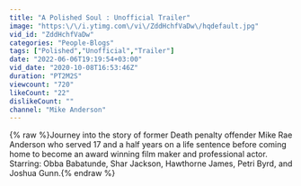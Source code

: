 ```yaml
---
title: "A Polished Soul : Unofficial Trailer"
image: "https:\/\/i.ytimg.com\/vi\/ZddHchfVaDw\/hqdefault.jpg"
vid_id: "ZddHchfVaDw"
categories: "People-Blogs"
tags: ["Polished","Unofficial","Trailer"]
date: "2022-06-06T19:19:54+03:00"
vid_date: "2020-10-08T16:53:46Z"
duration: "PT2M2S"
viewcount: "720"
likeCount: "22"
dislikeCount: ""
channel: "Mike Anderson"
---
```

{% raw %}Journey into the story of former Death penalty offender Mike Rae Anderson who served 17 and a half years on a life sentence before coming home to become an award winning film maker and professional actor. <br />Starring: Obba Babatunde, Shar Jackson, Hawthorne James, Petri Byrd, and Joshua Gunn.{% endraw %}
